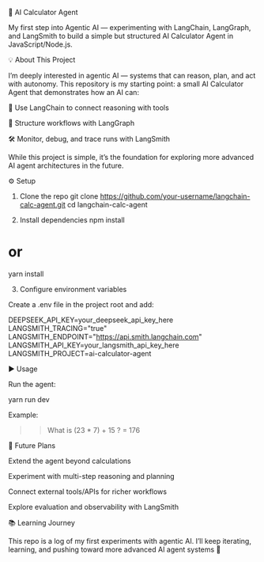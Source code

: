 🚀 AI Calculator Agent

My first step into Agentic AI — experimenting with LangChain, LangGraph, and LangSmith to build a simple but structured AI Calculator Agent in JavaScript/Node.js.

💡 About This Project

I’m deeply interested in agentic AI — systems that can reason, plan, and act with autonomy.
This repository is my starting point: a small AI Calculator Agent that demonstrates how an AI can:

🧩 Use LangChain to connect reasoning with tools

🔗 Structure workflows with LangGraph

🛠️ Monitor, debug, and trace runs with LangSmith

While this project is simple, it’s the foundation for exploring more advanced AI agent architectures in the future.

⚙️ Setup
1. Clone the repo
git clone https://github.com/your-username/langchain-calc-agent.git
cd langchain-calc-agent

2. Install dependencies
npm install
# or
yarn install

3. Configure environment variables

Create a .env file in the project root and add:

DEEPSEEK_API_KEY=your_deepseek_api_key_here
LANGSMITH_TRACING="true"
LANGSMITH_ENDPOINT="https://api.smith.langchain.com"
LANGSMITH_API_KEY=your_langsmith_api_key_here
LANGSMITH_PROJECT=ai-calculator-agent

▶️ Usage

Run the agent:

yarn run dev

Example:

>> What is (23 * 7) + 15 ?
= 176

🔮 Future Plans

Extend the agent beyond calculations

Experiment with multi-step reasoning and planning

Connect external tools/APIs for richer workflows

Explore evaluation and observability with LangSmith

📚 Learning Journey

This repo is a log of my first experiments with agentic AI.
I’ll keep iterating, learning, and pushing toward more advanced AI agent systems 🚀
